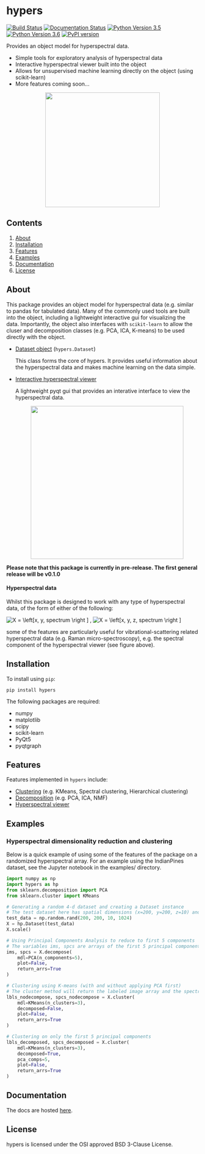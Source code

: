 # hypers
[![Build Status](https://travis-ci.com/priyankshah7/hypers.svg?token=xX99xZvXU9jWErT5D1zh&branch=master)](https://travis-ci.com/priyankshah7/hypers)
[![Documentation Status](https://readthedocs.org/projects/hypers/badge/?version=latest)](http://hypers.readthedocs.io/en/latest/?badge=latest)
[![Python Version 3.5](https://img.shields.io/badge/Python-3.5-blue.svg)](https://www.python.org/downloads/)
[![Python Version 3.6](https://img.shields.io/badge/Python-3.6-blue.svg)](https://www.python.org/downloads/)
[![PyPI version](https://badge.fury.io/py/hypers.svg)](https://badge.fury.io/py/hypers)

Provides an object model for hyperspectral data.

+ Simple tools for exploratory analysis of hyperspectral data
+ Interactive hyperspectral viewer built into the object
+ Allows for unsupervised machine learning directly on the object (using scikit-learn)
+ More features coming soon...

<p align="center"><img src="/docs/source/images/hyperspectral_image.png" width="300"></p>

## Contents
1. [About](#about)
1. [Installation](#installation)
2. [Features](#features)
3. [Examples](#examples)
4. [Documentation](#documentation)
5. [License](#license)

## About
This package provides an object model for hyperspectral data (e.g. similar to pandas for tabulated data). Many of the 
commonly used tools are built into the object, including a lightweight interactive gui for visualizing the data. 
Importantly, the object also interfaces with `scikit-learn` to allow the cluser and decomposition classes (e.g. PCA, 
ICA, K-means) to be used directly with the object.

+ [Dataset object](http://hypers.readthedocs.io/en/latest/source/Dataset/index.html) (`hypers.Dataset`)
    
    This class forms the core of hypers. It provides useful information about the 
    hyperspectral data and makes machine learning on the data simple.
    
+ [Interactive hyperspectral viewer](http://hypers.readthedocs.io/en/latest/source/hypview/index.html)

    A lightweight pyqt gui that provides an interative interface to view the 
    hyperspectral data.
    
    <p align="center"><img src="/docs/source/images/hyperspectral_view.png" width="400"></p>
    
**Please note that this package is currently in pre-release. The first general release will 
be v0.1.0**

#### Hyperspectral data
Whilst this package is designed to work with any type of hyperspectral data, of the form of either of the following: 

<img src="https://latex.codecogs.com/gif.latex?X&space;=&space;\left[x,&space;y,&space;spectrum&space;\right&space;]" title="X = \left[x, y, spectrum \right ]" /> ,
<img src="https://latex.codecogs.com/gif.latex?X&space;=&space;\left[x,&space;y,&space;z,&space;spectrum&space;\right&space;]" title="X = \left[x, y, z, spectrum \right ]" />

some of the features are particularly useful for vibrational-scattering related hyperspectral data (e.g. Raman micro-spectroscopy), e.g. the spectral component of the hyperspectral viewer (see figure above).


## Installation
To install using `pip`:
```
pip install hypers
```

The following packages are required:

+ numpy
+ matplotlib
+ scipy
+ scikit-learn
+ PyQt5
+ pyqtgraph

## Features
Features implemented in ``hypers`` include:

+ [Clustering](http://hypers.readthedocs.io/en/latest/source/cluster/index.html) (e.g. KMeans, Spectral clustering, Hierarchical clustering)
+ [Decomposition](http://hypers.readthedocs.io/en/latest/source/decomposition/index.html) (e.g. PCA, ICA, NMF)
+ [Hyperspectral viewer](http://hypers.readthedocs.io/en/latest/source/hypview/index.html)

	
## Examples

### Hyperspectral dimensionality reduction and clustering
Below is a quick example of using some of the features of the package on a randomized hyperspectral array. For an example using the IndianPines dataset, see the Jupyter notebook in the examples/ directory.

```python
import numpy as np
import hypers as hp
from sklearn.decomposition import PCA
from sklearn.cluster import KMeans

# Generating a random 4-d dataset and creating a Dataset instance
# The test dataset here has spatial dimensions (x=200, y=200, z=10) and spectral dimension (s=1024)
test_data = np.random.rand(200, 200, 10, 1024)
X = hp.Dataset(test_data)
X.scale()

# Using Principal Components Analysis to reduce to first 5 components
# The variables ims, spcs are arrays of the first 5 principal components for the images, spectra respectively
ims, spcs = X.decompose(
    mdl=PCA(n_components=5),
    plot=False,
    return_arrs=True
)

# Clustering using K-means (with and without applying PCA first)
# The cluster method will return the labeled image array and the spectrum for each cluster
lbls_nodecompose, spcs_nodecompose = X.cluster(
    mdl=KMeans(n_clusters=3),
    decomposed=False,
    plot=False,
    return_arrs=True
)

# Clustering on only the first 5 principal components
lbls_decomposed, spcs_decomposed = X.cluster(
    mdl=KMeans(n_clusters=3),
    decomposed=True,
    pca_comps=5,
    plot=False,
    return_arrs=True
)
```

## Documentation
The docs are hosted [here](http://hypers.readthedocs.io/en/latest/?badge=latest).

## License
hypers is licensed under the OSI approved BSD 3-Clause License.
